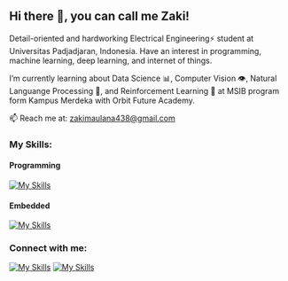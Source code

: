 ## Hi there 👋, you can call me Zaki!

Detail-oriented and hardworking Electrical Engineering⚡ student at Universitas Padjadjaran, Indonesia. Have an interest in programming, machine learning, deep learning, and internet of things.

I’m currently learning about Data Science 📊, Computer Vision 👁️, Natural Languange Processing 🎤, and Reinforcement Learning 🤖 at MSIB program form Kampus Merdeka with Orbit Future Academy.

📫 Reach me at: zakimaulana438@gmail.com

### My Skills:
#### Programming
[![My Skills](https://skillicons.dev/icons?i=c,html,py,matlab&perline=4)](https://skillicons.dev)

#### Embedded
[![My Skills](https://skillicons.dev/icons?i=arduino&perline=3)](https://skillicons.dev)

### Connect with me:
[![My Skills](https://skillicons.dev/icons?i=linkedin&theme=light)](https://www.linkedin.com/in/zaki-maulana-rabbani-07567b198/) [![My Skills](https://skillicons.dev/icons?i=instagram&theme=light)](https://www.instagram.com/zmrabbani/) 
